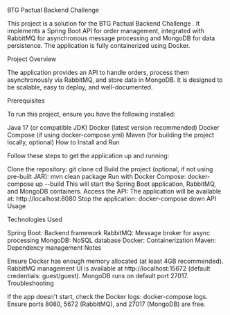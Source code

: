 BTG Pactual Backend Challenge

This project is a solution for the BTG Pactual Backend Challenge . It implements a Spring Boot API for order management, integrated with RabbitMQ for asynchronous message processing and MongoDB for data persistence. The application is fully containerized using Docker.

Project Overview

The application provides an API to handle orders, process them asynchronously via RabbitMQ, and store data in MongoDB. It is designed to be scalable, easy to deploy, and well-documented.

Prerequisites

To run this project, ensure you have the following installed:

Java 17 (or compatible JDK)
Docker (latest version recommended)
Docker Compose (if using docker-compose.yml)
Maven (for building the project locally, optional)
How to Install and Run

Follow these steps to get the application up and running:

Clone the repository:
git clone <repository-url>
cd <project-folder>
Build the project (optional, if not using pre-built JAR):
mvn clean package
Run with Docker Compose:
docker-compose up --build
This will start the Spring Boot application, RabbitMQ, and MongoDB containers.
Access the API:
The application will be available at: http://localhost:8080
Stop the application:
docker-compose down
API Usage


Technologies Used

Spring Boot: Backend framework
RabbitMQ: Message broker for async processing
MongoDB: NoSQL database
Docker: Containerization
Maven: Dependency management
Notes

Ensure Docker has enough memory allocated (at least 4GB recommended).
RabbitMQ management UI is available at http://localhost:15672 (default credentials: guest/guest).
MongoDB runs on default port 27017.
Troubleshooting

If the app doesn't start, check the Docker logs: docker-compose logs.
Ensure ports 8080, 5672 (RabbitMQ), and 27017 (MongoDB) are free.